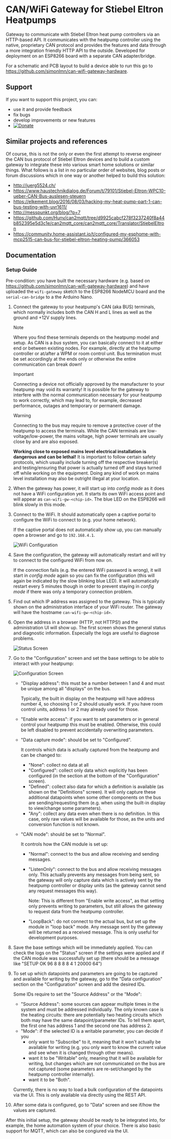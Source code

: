 # CAN/WiFi Gateway for Stiebel Eltron Heatpumps
Gateway to communicate with Stiebel Eltron heat pump controllers via an HTTP-based API. It communicates with the heatpump controller using the native, proprietary CAN protocol and provides the features and data through a more integration friendly HTTP API to the outside. Developed for deployment on an ESP8266 board with a separate CAN adapter/bridge.

For a schematic and PCB layout to build a device able to run this go to https://github.com/simonlmn/can-wifi-gateway-hardware.

## Support

If you want to support this project, you can:

 * use it and provide feedback
 * fix bugs
 * develop improvements or new features
 * [![Donate](https://img.shields.io/badge/Donate-with%20PayPal-blue.svg)](https://www.paypal.com/donate/?hosted_button_id=BSKYG5C8S8HVU)

## Similar projects and references

Of course, this is not the only or even the first attempt to reverse engineer the CAN bus protocol of Stiebel Eltron devices and to build a custom gateway to integrate these into various smart home solutions or similar things. What follows is a list in no particular order of websites, blog posts or forum discussions which in one way or another helped to build this solution:

 * http://juerg5524.ch/
 * https://www.haustechnikdialog.de/Forum/t/79101/Stiebel-Eltron-WPC10-ueber-CAN-Bus-auslesen-steuern
 * https://elkement.blog/2016/08/03/hacking-my-heat-pump-part-1-can-bus-testing-with-uvr1611/
 * http://messpunkt.org/blog/?p=7
 * https://github.com/Hunv/can2mqtt/tree/d9925cabcf278f3237240f8a44b852395e5d3c1e/can2mqtt_core/can2mqtt_core/Translator/StiebelEltron
 * https://community.home-assistant.io/t/configured-my-esphome-with-mcp2515-can-bus-for-stiebel-eltron-heating-pump/366053

## Documentation

### Setup Guide

Pre-condition: you have built the necessary hardware (e.g. based on https://github.com/simonlmn/can-wifi-gateway-hardware) and have uploaded the `wifi-gateway` sketch to the ESP8266 NodeMCU board and the `serial-can-bridge` to a the Arduino Nano.

 1. Connect the gateway to your heatpump's CAN (aka BUS) terminals, which normally includes both the CAN H and L lines as well as the ground and +12V supply lines.

    > [!NOTE]  
    > Where you find these terminals depends on the heatpump model and setup. As CAN is a _bus_ system, you can basically connect to it at either end or between existing nodes. For example, directly at the heatpump controller or at/after a WPM or room control unit. Bus termination must be set accordingly at the ends only or otherwise the entire communication can break down!
    
    > [!IMPORTANT]  
    > Connecting a device not officially approved by the manufacturer to your heatpump may void its warranty! It is possible for the gateway to interfere with the normal communication necessary for your heatpump to work correctly, which may lead to, for example, decreased performance, outages and temporary or permanent damage.
    
    > [!WARNING]  
    > Connecting to the bus may require to remove a protective cover of the heatpump to access the terminals. While the CAN terminals are low-voltage/low-power, the mains voltage, high power terminals are usually close by and are also exposed.
    >
    > **Working close to exposed mains level electrical installation is dangerous and can be lethal!** It is important to follow certain safety protocols, which usually include turning off the respective breaker(s) and testing/ensuring that power is actually turned off and stays turned off while working on the equipment. Doing any kind of work on mains level installation may also be outright illegal at your location.

 1. When the gateway has power, it will start up into _config mode_ as it does not have a WiFi configuration yet. It starts its own WiFi access point and will appear as `can-wifi-gw-<chip-id>`. The blue LED on the ESP8266 will blink slowly in this mode.

 2. Connect to the WiFi. It should automatically open a captive portal to configure the WiFi to connect to (e.g. your home network).

    If the captive portal does not automatically show up, you can manually open a browser and go to `192.168.4.1`.

    ![WiFi Configuration](docs/images/wifi-manager-t.png)

 3. Save the configuration, the gateway will automatically restart and will try to connect to the configured WiFi from now on.

    If the connection fails (e.g. the entered WiFi password is wrong), it will start in _config mode_ again so you can fix the configuration (this will again be indicated by the slow blinking blue LED). It will automatically restart every 5 minutes though in order to prevent staying in _config mode_ if there was only a temporary connection problem.

 4. Find out which IP address was assigned to the gateway. This is typically shown on the administration interface of your WiFi router. The gateway will have the hostname `can-wifi-gw-<chip-id>`.

 5. Open the address in a browser (HTTP, not HTTPS!) and the administration UI will show up. The first screen shows the general status and diagnostic information. Especially the logs are useful to diagnose problems.

    ![Status Screen](docs/images/ui-status-screen-t.png)

 6. Go to the "Configuration" screen and set the base settings to be able to interact with your heatpump:

    ![Configuration Screen](docs/images/ui-config-screen-t.png)

    * "Display address": this must be a number between 1 and 4 and must be unique among all "displays" on the bus.
    
      Typically, the built in display on the heatpump will have address number 4, so choosing 1 or 2 should usually work. If you have room control units, address 1 or 2 may already used for those.

    * "Enable write access": if you want to set parameters or in general control your heatpump this must be enabled. Otherwise, this could be left disabled to prevent accidentally overwriting parameters.

    * "Data capture mode": should be set to "Configured".
    
      It controls which data is actually captured from the heatpump and can be changed to:
        * "None": collect no data at all
        * "Configured": collect only data which explicitly has been configured (in the section at the bottom of the "Configuration" screen).
        * "Defined": collect also data for which a definition is available (as shown on the "Definitions" screen). It will only capture these additional datapoints when some other components on the bus are sending/requesting them (e.g. when using the built-in display to view/change some parameters).
        * "Any": collect any data even when there is no definition. In this case, only raw values will be available for those, as the units and conversion function is not known.

    * "CAN mode": should be set to "Normal".
      
      It controls how the CAN module is set up:
        * "Normal": connect to the bus and allow receiving and sending messages.
        * "ListenOnly": connect to the bus and allow receiving messages only. This actually prevents any messages from being sent, so the gateway will only capture data which is actively sent by the heatpump controller or display units (as the gateway cannot send any request messages this way).
        
          Note: This is different from "Enable write access", as that setting only prevents writing to parameters, but still allows the gateway to request data from the heatpump controller.
        * "LoopBack": do not connect to the actual bus, but set up the module in "loop back" mode. Any message sent by the gateway will be returned as a received message. This is only useful for development purposes.

7. Save the base settings which will be immediately applied. You can check the logs on the "Status" screen if the settings were applied and if the CAN module was successfully set up (there should be a message like "SETUP OK 96 8 8 8 8 4 1 20000 64")

8. To set up which datapoints and parameters are going to be captured and available for writing by the gateway, go to the "Data configuration" section on the "Configuration" screen and add the desired IDs.

   Some IDs require to set the "Source Address" or the "Mode":

    * "Source Address": some sources can appear multiple times in the system and must be addressed individually. The only known case is the heating circuits: there are potentially two heating circuits which both may have the same datapoint/parameter IDs. To tell them apart, the first one has address 1 and the second one has address 2.
    * "Mode": if the selected ID is a writable parameter, you can decide if you
      * only want to "Subscribe" to it, meaning that it won't actually be available for writing (e.g. you only want to know the current value and see when it is changed through other means).
      * want it to be "Writable" only, meaning that it will be available for writing, but changes which are not communicated on the bus are not captured (some parameters are re-set/changed by the heatpump controller internally).
      * want it to be "Both".

   Currently, there is no way to load a bulk configuration of the datapoints via the UI. This is only available via directly using the REST API.

 9. After some data is configured, go to "Data" screen and see if/how the values are captured.

After this initial setup, the gateway should be ready to be integrated into, for example, the home automation system of your choice. There is also basic support for MQTT, which can also be congiured via the UI.
